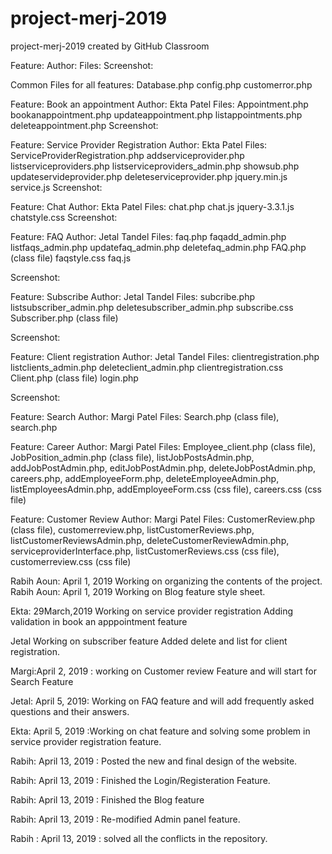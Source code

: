 # project-merj-2019
project-merj-2019 created by GitHub Classroom

Feature: 
Author: 
Files: 
Screenshot: 

Common Files for all features: 
	Database.php
	config.php
	customerror.php

Feature: Book an appointment 
Author: Ekta Patel 
Files:
	Appointment.php
	bookanappointment.php
	updateappointment.php
	listappointments.php
	deleteappointment.php
Screenshot:





Feature: Service Provider Registration
Author: Ekta Patel
Files:
	ServiceProviderRegistration.php
	addserviceprovider.php
	listserviceproviders.php
	listserviceproviders_admin.php
	showsub.php
	updateservideprovider.php
	deleteserviceprovider.php
	jquery.min.js
	service.js
Screenshot:





Feature: Chat
Author: Ekta Patel
Files: 
	chat.php
	chat.js
	jquery-3.3.1.js
	chatstyle.css
Screenshot: 

Feature: FAQ 
Author: Jetal Tandel 
Files:
	faq.php
	faqadd_admin.php
	listfaqs_admin.php
	updatefaq_admin.php
	deletefaq_admin.php
      FAQ.php (class file)
      faqstyle.css
      faq.js
      
Screenshot:

Feature: Subscribe 
Author: Jetal Tandel 
Files:
	subcribe.php
	listsubscriber_admin.php
	deletesubscriber_admin.php
      subscribe.css
      Subscriber.php (class file)
      
      
Screenshot:


Feature: Client registration 
Author: Jetal Tandel 
Files:
	clientregistration.php
	listclients_admin.php
	deleteclient_admin.php
      clientregistration.css
      Client.php (class file)
      login.php
      
      
Screenshot:










Feature: Search 
Author: Margi Patel
Files:
        Search.php (class file),
        search.php



Feature: Career 
Author: Margi Patel
Files:
        Employee_client.php (class file),
        JobPosition_admin.php (class file),
        listJobPostsAdmin.php,
        addJobPostAdmin.php,
        editJobPostAdmin.php,
        deleteJobPostAdmin.php,
        careers.php,
        addEmployeeForm.php,
        deleteEmployeeAdmin.php,
        listEmployeesAdmin.php,
        addEmployeeForm.css (css file),
        careers.css (css file)




Feature: Customer Review 
Author: Margi Patel
Files:
        CustomerReview.php (class file),
        customerreview.php,
        listCustomerReviews.php,
        listCustomerReviewsAdmin.php,
        deleteCustomerReviewAdmin.php,
        serviceproviderInterface.php,
        listCustomerReviews.css (css file),
        customerreview.css (css file)



Rabih Aoun: April 1, 2019 Working on organizing the contents of the project.
Rabih Aoun: April 1, 2019 Working on Blog feature style sheet.

Ekta: 29March,2019
Working on service provider registration
Adding validation in book an apppointment feature

Jetal
Working on subscriber feature
Added delete and list for client registration.

Margi:April 2, 2019 : working on Customer review Feature and will start for Search Feature 

Jetal: April 5, 2019: Working on FAQ feature and will add frequently asked questions and their answers.

Ekta: April 5, 2019 :Working on chat feature and solving some problem in service provider registration feature.

Rabih: April 13, 2019 : Posted the new and final design of the website.

Rabih: April 13, 2019 : Finished the Login/Registeration Feature.

Rabih: April 13, 2019 : Finished the Blog feature 

Rabih: April 13, 2019 : Re-modified Admin panel feature.

Rabih : April 13, 2019 : solved all the conflicts in the repository.
